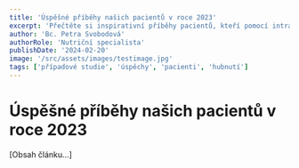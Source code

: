 ```yaml
---
title: 'Úspěšné příběhy našich pacientů v roce 2023'
excerpt: 'Přečtěte si inspirativní příběhy pacientů, kteří pomocí intragastrického balónu dosáhli významného úbytku váhy.'
author: 'Bc. Petra Svobodová'
authorRole: 'Nutriční specialista'
publishDate: '2024-02-20'
image: '/src/assets/images/testimage.jpg'   
tags: ['případové studie', 'úspěchy', 'pacienti', 'hubnutí']
---
```


# Úspěšné příběhy našich pacientů v roce 2023

[Obsah článku...]
